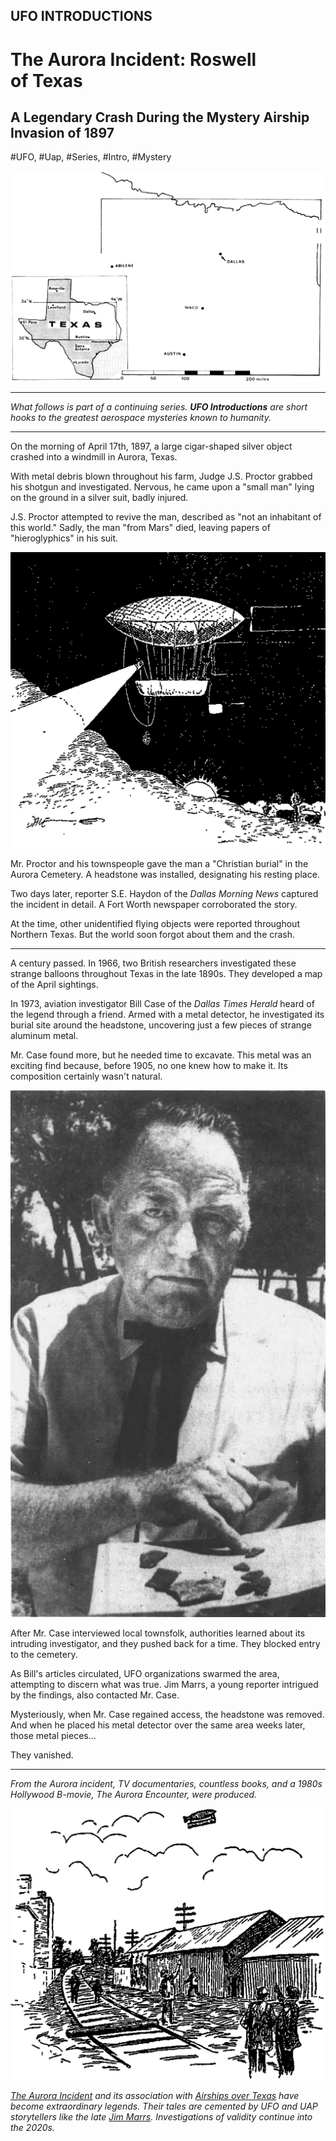## UFO INTRODUCTIONS
# The Aurora Incident: Roswell of Texas
## A Legendary Crash During the Mystery Airship Invasion of 1897
#UFO, #Uap, #Series, #Intro, #Mystery

![A plot of airship reports during April 1897. #21 marks Aurora - from [Flying Saucer Review](https://noufors.com/Documents/Books,%20Manuals%20and%20Published%20Papers/Specialty%20UFO%20Publications/Flying%20Saucer%20Review/FSR,1967,Jan-Feb,V%2013,N%201.pdf).](images/84-01.gif)

---

*What follows is part of a continuing series. **UFO Introductions** are short hooks to the greatest aerospace mysteries known to humanity.*

---

On the morning of April 17th, 1897, a large cigar-shaped silver object crashed into a windmill in Aurora, Texas.

With metal debris blown throughout his farm, Judge J.S. Proctor grabbed his shotgun and investigated. Nervous, he came upon a "small man" lying on the ground in a silver suit, badly injured.

J.S. Proctor attempted to revive the man, described as "not an inhabitant of this world." Sadly, the man "from Mars" died, leaving papers of "hieroglyphics" in his suit.

![An illustration of the mystery from The Express-News's series "Texas Strange." [MUFON](https://mufon.com/) had assembled a [trove of case information](https://web.archive.org/web/20070204053124/http://www.mufon.com/famous_cases/Aurora%20Texas%20Crash%20Part%201%20MUFON%20Case%20File.pdf) on this incident.](images/84-02.jpeg)

Mr. Proctor and his townspeople gave the man a "Christian burial" in the Aurora Cemetery. A headstone was installed, designating his resting place.

Two days later, reporter S.E. Haydon of the *Dallas Morning News* captured the incident in detail. A Fort Worth newspaper corroborated the story.

At the time, other unidentified flying objects were reported throughout Northern Texas. But the world soon forgot about them and the crash.

---

A century passed. In 1966, two British researchers investigated these strange balloons throughout Texas in the late 1890s. They developed a map of the April sightings.

In 1973, aviation investigator Bill Case of the *Dallas Times Herald* heard of the legend through a friend. Armed with a metal detector, he investigated its burial site around the headstone, uncovering just a few pieces of strange aluminum metal.

Mr. Case found more, but he needed time to excavate. This metal was an exciting find because, before 1905, no one knew how to make it. Its composition certainly wasn't natural.

![Mr. Bill Case, seen in an AP photo from 1973. He is pointing to the metal found at the site.](images/84-03.jpeg)

After Mr. Case interviewed local townsfolk, authorities learned about its intruding investigator, and they pushed back for a time. They blocked entry to the cemetery.

As Bill's articles circulated, UFO organizations swarmed the area, attempting to discern what was true. Jim Marrs, a young reporter intrigued by the findings, also contacted Mr. Case.

Mysteriously, when Mr. Case regained access, the headstone was removed. And when he placed his metal detector over the same area weeks later, those metal pieces...

They vanished.

---

*From the Aurora incident, TV documentaries, countless books, and a 1980s Hollywood B-movie, The Aurora Encounter, were produced.*

![From the Chicago Times Herald, a drawing of an airship during the era.](images/84-04.jpeg) 

*[The Aurora Incident](https://en.wikipedia.org/wiki/Aurora,_Texas,_UFO_incident) and its association with [Airships over Texas](https://wedentondoit.com/blog/2017/4/21/the-1897-texas-airship-invasion) have become extraordinary legends. Their tales are cemented by UFO and UAP storytellers like the late [Jim Marrs](https://en.wikipedia.org/wiki/Jim_Marrs). Investigations of validity continue into the 2020s.*
